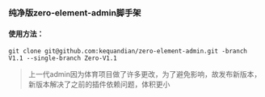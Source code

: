 ### 纯净版zero-element-admin脚手架
#### 使用方法：
```
git clone git@github.com:kequandian/zero-element-admin.git -branch V1.1 --single-branch Zero-V1.1
```
> 上一代admin因为体育项目做了许多更改，为了避免影响，故发布新版本，新版本解决了之前的插件依赖问题，体积更小
